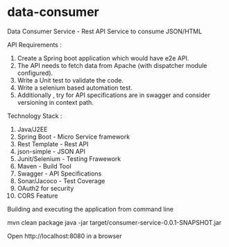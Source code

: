 # data-consumer
Data Consumer Service - Rest API
Service to consume JSON/HTML 

API Requirements :
1. Create a Spring boot application which would have e2e API.
2. The API needs to fetch data from Apache (with dispatcher module configured).
3. Write a Unit test to validate the code.
4. Write a selenium based automation test.
5. Additionally , try for API specifications are in swagger and consider versioning in context path.

Technology Stack :
1. Java/J2EE
2. Spring Boot - Micro Service framework
3. Rest Template - Rest API
4. json-simple - JSON API
5. Junit/Selenium - Testing Frawework
6. Maven - Build Tool
7. Swagger - API Specifications
8. Sonar/Jacoco - Test Coverage
9. OAuth2 for security
10. CORS Feature

Building and executing the application from command line

mvn clean package
java -jar target/consumer-service-0.0.1-SNAPSHOT.jar

Open http://localhost:8080 in a browser
